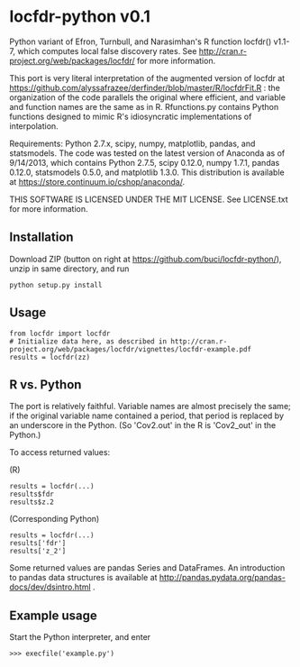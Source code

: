locfdr-python v0.1
==================

Python variant of Efron, Turnbull, and Narasimhan's R function locfdr() v1.1-7, which computes local false discovery rates. See http://cran.r-project.org/web/packages/locfdr/ for more information.

This port is very literal interpretation of the augmented version of locfdr at https://github.com/alyssafrazee/derfinder/blob/master/R/locfdrFit.R : the organization of the code parallels the original where efficient, and variable and function names are the same as in R. Rfunctions.py contains Python functions designed to mimic R's idiosyncratic implementations of interpolation.

Requirements: Python 2.7.x, scipy, numpy, matplotlib, pandas, and statsmodels. The code was tested on the latest version of Anaconda as of 9/14/2013, which contains Python 2.7.5, scipy 0.12.0, numpy 1.7.1, pandas 0.12.0, statsmodels 0.5.0, and matplotlib 1.3.0. This distribution is available at https://store.continuum.io/cshop/anaconda/.

THIS SOFTWARE IS LICENSED UNDER THE MIT LICENSE. See LICENSE.txt for more information.

Installation
------------------
Download ZIP (button on right at https://github.com/buci/locfdr-python/), unzip in same directory, and run

    python setup.py install


Usage
-----------------

    from locfdr import locfdr
    # Initialize data here, as described in http://cran.r-project.org/web/packages/locfdr/vignettes/locfdr-example.pdf 
    results = locfdr(zz)

R vs. Python
------------------

The port is relatively faithful. Variable names are almost precisely the same; if the original variable name contained a period, that period is replaced by an underscore in the Python. (So 'Cov2.out' in the R is 'Cov2_out' in the Python.)

To access returned values:

(R)

    results = locfdr(...)
    results$fdr
    results$z.2
	
(Corresponding Python)

    results = locfdr(...)
    results['fdr']
    results['z_2']

Some returned values are pandas Series and DataFrames. An introduction to pandas data structures is available at http://pandas.pydata.org/pandas-docs/dev/dsintro.html .

Example usage
------------------
Start the Python interpreter, and enter

    >>> execfile('example.py')
